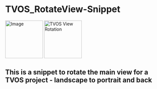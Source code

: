# TVOS_RotateView-Snippet

<p align="left">
  <img width="120" height="120" alt="Image" src="https://github.com/user-attachments/assets/c987aec7-9b2f-4e69-8d0c-6e8c0da26288" />
  <img src="[https://github.com/user-attachments/assets/c987aec7-9b2f-4e69-8d0c-6e8c0da26288]" width="120" height="120" title="TVOS View Rotation">
</p>

## This is a snippet to rotate the main view for a TVOS project - landscape to portrait and back

